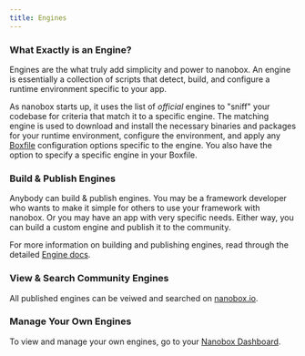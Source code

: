 ```yaml
---
title: Engines
---
```


### What Exactly is an Engine?
Engines are the what truly add simplicity and power to nanobox. An engine is essentially a collection of scripts that detect, build, and configure a runtime environment specific to your app.

As nanobox starts up, it uses the list of *official* engines to "sniff" your codebase for criteria that match it to a specific engine. The matching engine is used to download and install the necessary binaries and packages for your runtime environment, configure the environment, and apply any [Boxfile](/getting-started/boxfile/) configuration options specific to the engine. You also have the option to specify a specific engine in your Boxfile.

### Build & Publish Engines
Anybody can build & publish engines. You may be a framework developer who wants to make it simple for others to use your framework with nanobox. Or you may have an app with very specific needs. Either way, you can build a custom engine and publish it to the community.

For more information on building and publishing engines, read through the detailed [Engine docs](/engines/intro/).

### View & Search Community Engines
All published engines can be veiwed and searched on [nanobox.io](http://nanobox.io).

### Manage Your Own Engines
To view and manage your own engines, go to your [Nanobox Dashboard](https://dashboard.nanobox.io).